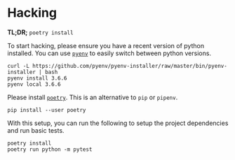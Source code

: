 Hacking
=======

**TL;DR;** `poetry install`

To start hacking, please ensure you have a recent version of python installed.
You can use [`pyenv`](https://github.com/pyenv/pyenv) to easily switch between
python versions.

```
curl -L https://github.com/pyenv/pyenv-installer/raw/master/bin/pyenv-installer | bash
pyenv install 3.6.6
pyenv local 3.6.6
```


Please install [`poetry`](https://github.com/sdispater/poetry). This is an
alternative to `pip` or `pipenv`.

```
pip install --user poetry
```

With this setup, you can run the following to setup the project dependencies
and run basic tests.

```
poetry install
poetry run python -m pytest
```
